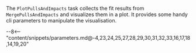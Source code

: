 The `PlotPullsAndImpacts` task collects the fit results from `MergePullsAndImpacts` and visualizes them in a plot.
It provides some handy cli parameters to manipulate the visualisation.

<div class="dhi_parameter_table">

--8<-- "content/snippets/parameters.md@-4,23,24,25,27,28,29,30,31,32,33,16,17,18,14,19,20"

</div>